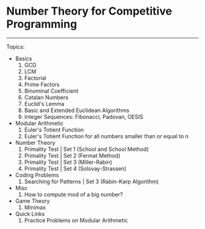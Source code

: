 # Number Theory for Competitive Programming

---

Topics:

- Basics
  1. GCD
  2. LCM
  3. Factorial
  4. Prime Factors
  5. Binominal Coefficient
  6. Catalan Numbers
  7. Euclid's Lemma
  8. Basic and Extended Euclidean Algorithms
  9. Integer Sequences: Fibonacci, Padovan, OESIS
- Modular Arithmetic
  1. Euler's Totient Function
  2. Euler's Totient Function for all numbers smaller than or equal to n
- Number Theory
  1. Primality Test | Set 1 (School and School Method)
  2. Primality Test | Set 2 (Fermat Method)
  3. Primality Test | Set 3 (Miller-Rabin)
  4. Primality Test | Set 4 (Solovay-Strassen)
- Coding Problems
  1. Searching for Patterns | Set 3 (Rabin-Karp Algorithm)
- Misc
  1. How to compute mod of a big number?
- Game Theory
  1. Minimax
- Quick Links
  1. Practice Problems on Modular Arithmetic
